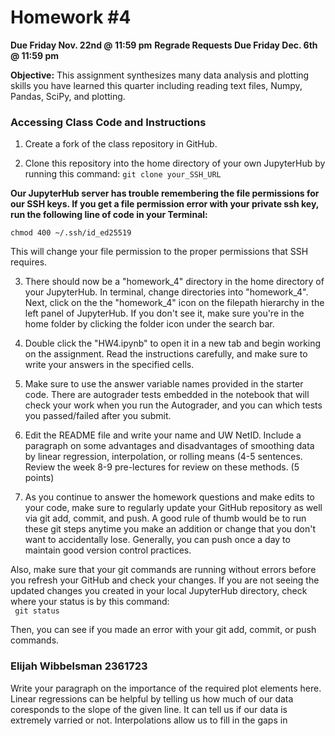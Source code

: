 # Homework #4   
**Due Friday Nov. 22nd @ 11:59 pm**
**Regrade Requests Due Friday Dec. 6th @ 11:59 pm**

**Objective:** This assignment synthesizes many data analysis and plotting skills you have learned this quarter including reading text files, Numpy, Pandas, SciPy, and plotting.

### Accessing Class Code and Instructions

1. Create a fork of the class repository in GitHub.

2. Clone this repository into the home directory of your own JupyterHub by running this command:
```git clone your_SSH_URL```

**Our JupyterHub server has trouble remembering the file permissions for our SSH keys. If you get a file permission error with your private ssh key, run the following line of code in your Terminal:**

```chmod 400 ~/.ssh/id_ed25519``` 
<br>

This will change your file permission to the proper permissions that SSH requires.

3. There should now be a "homework_4" directory in the home directory of your JupyterHub. In terminal, change directories into "homework_4". Next, click on the the "homework_4" icon on the filepath hierarchy in the left panel of JupyterHub. If you don't see it, make sure you're in the home folder by clicking the folder icon under the search bar. 

4. Double click the "HW4.ipynb" to open it in a new tab and begin working on the assignment. Read the instructions carefully, and make sure to write your answers in the specified cells. 

5. Make sure to use the answer variable names provided in the starter code. There are autograder tests embedded in the notebook that will check your work when you run the Autograder, and you can which tests you passed/failed after you submit.

6. Edit the README file and write your name and UW NetID. Include a paragraph on some advantages and disadvantages of smoothing data by linear regression, interpolation, or rolling means (4-5 sentences. Review the week 8-9 pre-lectures for review on these methods. (5 points)

7. As you continue to answer the homework questions and make edits to your code, make sure to regularly update your GitHub repository as well via git add, commit, and push. A good rule of thumb would be to run these git steps anytime you make an addition or change that you don't want to accidentally lose. Generally, you can push once a day to maintain good version control practices. <br>

Also, make sure that your git commands are running without errors before you refresh your GitHub and check your changes. If you are not seeing the updated changes you created in your local JupyterHub directory, check where your status is by this command: <br>
``` git status```

Then, you can see if you made an error with your git add, commit, or push commands.


### Elijah Wibbelsman 2361723
Write your paragraph on the importance of the required plot elements here.
Linear regressions can be helpful by telling us how much of our data coresponds to the slope of the given line. It can tell us if our data is extremely varried or not. Interpolations allow us to fill in the gaps in